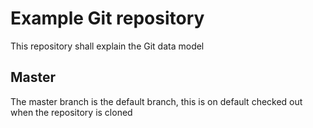Example Git repository
======================

This repository shall explain the Git data model

Master
------

The master branch is the default branch, this is on default checked out when the
repository is cloned




